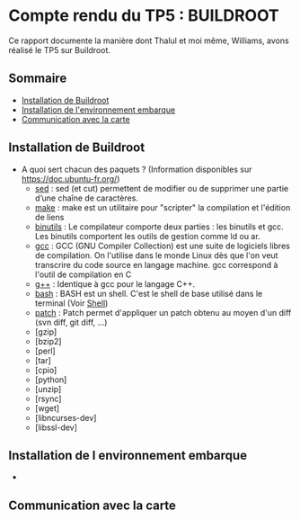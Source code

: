 # Compte rendu du TP5 :  BUILDROOT

Ce rapport documente la manière dont Thalul et moi même, Williams, avons réalisé le TP5 sur Buildroot.

## Sommaire

* [Installation de Buildroot](#installation-de-buildroot)
* [Installation de l'environnement embarque](#installation-de-l-environnement-embarque)
* [Communication avec la carte](#communication-avec-la-carte)


## Installation de Buildroot

- A quoi sert chacun des paquets ? (Information disponibles sur https://doc.ubuntu-fr.org/)
  - [sed](https://doc.ubuntu-fr.org/sed) : sed (et cut) permettent de modifier ou de supprimer une partie d’une chaîne de caractères. 
  - [make](https://doc.ubuntu-fr.org/make) : make est un utilitaire pour "scripter" la compilation et l'édition de liens
  - [binutils](https://doc.ubuntu-fr.org/tutoriel/compilation_croisee) : Le compilateur comporte deux parties : les binutils et gcc. Les binutils comportent les outils de gestion comme ld ou ar.
  - [gcc](https://doc.ubuntu-fr.org/gcc) : GCC (GNU Compiler Collection) est une suite de logiciels libres de compilation. On l'utilise dans le monde Linux dès que l'on veut transcrire du code source en langage machine. gcc correspond à l'outil de compilation en C
  - [g++](https://doc.ubuntu-fr.org/gcc) : Identique à gcc pour le langage C++.
  - [bash](https://doc.ubuntu-fr.org/bash) : BASH est un shell. C'est le shell de base utilisé dans le terminal (Voir [Shell](https://doc.ubuntu-fr.org/shell))
  - [patch](https://doc.ubuntu-fr.org/patch) : Patch permet d'appliquer un patch obtenu au moyen d'un diff (svn diff, git diff, …)
  - [gzip]
  - [bzip2]
  - [perl]
  - [tar]
  - [cpio]
  - [python]
  - [unzip]
  - [rsync]
  - [wget]
  - [libncurses-dev]
  - [libssl-dev]

## Installation de l environnement embarque

- 

## Communication avec la carte

